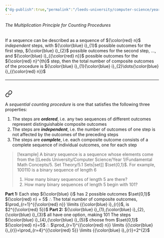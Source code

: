```yaml
---
{"dg-publish":true,"permalink":"/leeds-university/computer-science/year-1/discrete-mathematics/1-combinatorics/1-1-basic-counting-principles/the-multiplication-principle/"}
---
```


###### The Multiplication Principle for Counting Procedures
If a sequence can be described as a sequence of ${\color{red} n}$ *independent* steps, with ${\color{blue} i}_{1}$ possible outcomes for the first step, ${\color{blue} i}_{2}$ possible outcomes for the second step, $\dots$, and ${\color{blue} i}_{{\color{red} n}}$ possible outcomes for the ${\color{red} n}^{th}$ step, then the total number of composite outcomes of the procedure is ${\color{blue} i}_{1}{\color{blue} i}_{2}\dots{\color{blue} i}_{{\color{red} n}}$
###### <hr>


<div class="transclusion internal-embed is-loaded"><a class="markdown-embed-link" href="/leeds-university/computer-science/year-1/discrete-mathematics/1-combinatorics/1-1-basic-counting-principles/sequential-counting-procedures/" aria-label="Open link"><svg xmlns="http://www.w3.org/2000/svg" width="24" height="24" viewBox="0 0 24 24" fill="none" stroke="currentColor" stroke-width="2" stroke-linecap="round" stroke-linejoin="round" class="svg-icon lucide-link"><path d="M10 13a5 5 0 0 0 7.54.54l3-3a5 5 0 0 0-7.07-7.07l-1.72 1.71"></path><path d="M14 11a5 5 0 0 0-7.54-.54l-3 3a5 5 0 0 0 7.07 7.07l1.71-1.71"></path></svg></a><div class="markdown-embed">




A *sequential counting procedure* is one that satisfies the following three properties:
1. The steps are ***ordered***, i.e. any two sequences of different outcomes represent distinguishable composite outcomes
2. The steps are ***independent***, i.e. the number of outcomes of one step is not affected by the outcomes of the preceding steps
3. The steps are ***complete***, i.e. each composite outcome consists of a complete sequence of individual outcomes, one for each step


</div></div>


>[!example] 
>A binary sequence is a sequence whose elements come from the [[Leeds University/Computer Science/Year 1/Fundamental Math Concepts/5. Set Theory/5.1 Sets\|set]] $\set{0,1}$. For example, 100110 is a binary sequence of length 6
>1. How many binary sequences of length 5 are there?
>2. How many binary sequences of length 5 begin with 101?

**Part 1:**
Each step ${\color{blue} i}$ has 2 possible outcomes $\set{0,1}$
${\color{red} n} = 5$
$\therefore$ The total number of composite outcomes, $\prod_{r=1}^{{\color{red} n}} \limits {{\color{blue} i}_{r}}$, is $2^{{\color{red} 5}}$
**Part 2:**
${\color{blue} i}_{1},{\color{blue} i}_{2},{\color{blue} i}_{3}$ all have one option, making 101
The steps ${\color{blue} i}_{4},{\color{blue} i}_{5}$ choose from $\set{0,1}$
${\color{red} n}=5$
$\therefore$ $\prod_{r=1}^{{\color{red} n}} \limits {{\color{blue} i}_{r}}=\prod_{r=4}^{{\color{red} 5}} \limits {{\color{blue} i}_{r}}=2^{2}$
